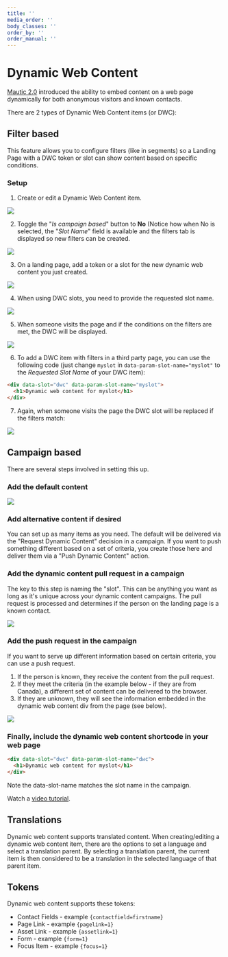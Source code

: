 ```yaml
---
title: ''
media_order: ''
body_classes: ''
order_by: ''
order_manual: ''
---
```


# Dynamic Web Content

[Mautic 2.0][release-2.0.0] introduced the ability to embed content on a web page dynamically for both anonymous visitors and known contacts.

There are 2 types of Dynamic Web Content items (or DWC):

## Filter based

This feature allows you to configure filters (like in segments) so a Landing Page with a DWC token or slot can show content based on specific conditions.

### Setup

1. Create or edit a Dynamic Web Content item.

![](media/form.png)

2. Toggle the "*Is campaign based*" button to **No** (Notice how when No is selected, the "*Slot Name*" field is available and the filters tab is displayed so new filters can be created.

![](media/filters.png)

3. On a landing page, add a token or a slot for the new dynamic web content you just created.

![](media/builder.png)

4. When using DWC slots, you need to provide the requested slot name.

![](media/slot.png)

5. When someone visits the page and if the conditions on the filters are met, the DWC will be displayed.

![](media/page.png)

6. To add a DWC item with filters in a third party page, you can use the following code (just change `myslot` in `data-param-slot-name="myslot"` to the *Requested Slot Name* of your DWC item):

```html
<div data-slot="dwc" data-param-slot-name="myslot">
  <h1>Dynamic web content for myslot</h1>
</div>
```

7. Again, when someone visits the page the DWC slot will be replaced if the filters match:

![](media/third.png)

## Campaign based

There are several steps involved in setting this up.

### Add the default content

![](media/dwc-default.jpg)

### Add alternative content if desired

You can set up as many items as you need.  The default will be delivered via the "Request Dynamic Content" decision in a campaign.  If you want to push something different based on a set of criteria, you create those here and deliver them via a "Push Dynamic Content" action.

### Add the dynamic content pull request in a campaign

The key to this step is naming the "slot".  This can be anything you want as long as it's unique across your dynamic content campaigns.  The pull request is processed and determines if the person on the landing page is a known contact.

![](media/dwc-pull-request.jpg)

### Add the push request in the campaign

If you want to serve up different information based on certain criteria, you can use a push request.

1. If the person is known, they receive the content from the pull request.
2. If they meet the criteria (in the example below - if they are from Canada), a different set of content can be delivered to the browser.
3. If they are unknown, they will see the information embedded in the dynamic web content div from the page (see below).

![](media/dwc-push.jpg)

### Finally, include the dynamic web content shortcode in your web page

```html
<div data-slot="dwc" data-param-slot-name="dwc">
  <h1>Dynamic web content for myslot</h1>
</div>
```

Note the data-slot-name matches the slot name in the campaign.

Watch a [video tutorial][video tutorial].

## Translations

Dynamic web content supports translated content. When creating/editing a dynamic web content item, there are the options to set a language and select a translation parent. By selecting a translation parent, the current item is then considered to be a translation in the selected language of that parent item.

## Tokens

Dynamic web content supports these tokens:

- Contact Fields - example `{contactfield=firstname}`
- Page Link - example `{pagelink=1}`
- Asset Link - example `{assetlink=1}`
- Form - example `{form=1}`
- Focus Item - example `{focus=1}`

[release-2.0.0]: <https://github.com/mautic/mautic/releases/tag/2.0.0>
[video tutorial]: <https://www.youtube.com/watch?v=eChzJm5yBUk>
